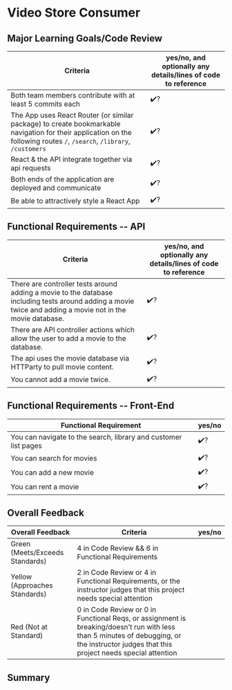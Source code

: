 # Video Store Consumer

<!-- Instructors: The checkmarks are already there, so just delete them for any line items that aren't met. -->

## Major Learning Goals/Code Review

<!-- Instructors: Feel free to practice creating specific feedback by referencing a line of code if you'd like. For example, you may say something like "nice custom method in `calculator.js` line 42." This is optional. -->

<!--

NOTES ABOUT TESTS:
At project time, we give them:
61 tests, 140 assertions, 0 failures, 0 errors, 21 skips
At project submission, we expect more tests/assertions, and 0 skips

 -->

| Criteria                                                                                                                                                                | yes/no, and optionally any details/lines of code to reference |
| ----------------------------------------------------------------------------------------------------------------------------------------------------------------------- | ------------------------------------------------------------- |
| Both team members contribute with at least 5 commits each                                                                                                               | ✔️?                                                            |
| The App uses React Router (or similar package) to create bookmarkable navigation for their application on the following routes `/`, `/search`, `/library`, `/customers` | ✔️?                                                            |
| React & the API integrate together via api requests                                                                                                                     | ✔️?                                                            |
| Both ends of the application are deployed and communicate                                                                                                               | ✔️?                                                            |
| Be able to attractively style a React App                                                                                                                               | ✔️?                                                            |



## Functional Requirements -- API

| Criteria                                                                                                                                                   | yes/no, and optionally any details/lines of code to reference |
| ---------------------------------------------------------------------------------------------------------------------------------------------------------- | ------------------------------------------------------------- |
| There are controller tests around adding a movie to the database including tests around adding a movie twice and adding a movie not in the movie database. | ✔️?                                                            |
| There are API controller actions which allow the user to add a movie to the database.                                                                      | ✔️?                                                            |
| The api uses the movie database via HTTParty to pull movie content.                                                                                        | ✔️?                                                            |
| You cannot add a movie twice.                                                                                                                              | ✔️?                                                            |

## Functional Requirements -- Front-End

| Functional Requirement                                          | yes/no |
| --------------------------------------------------------------- | ------ |
| You can navigate to the search, library and customer list pages | ✔️?     |
| You can search for movies                                       | ✔️?     |
| You can add a new movie                                         | ✔️?     |
| You can rent a movie                                            | ✔️?     |

## Overall Feedback

| Overall Feedback                | Criteria                                                                                                                                                                                  | yes/no |
| ------------------------------- | ----------------------------------------------------------------------------------------------------------------------------------------------------------------------------------------- | ------ |
| Green (Meets/Exceeds Standards) | 4 in Code Review && 6 in Functional Requirements                                                                                                                                          |
| Yellow (Approaches Standards)   | 2 in Code Review or 4 in Functional Requirements, or the instructor judges that this project needs special attention                                                                      |
| Red (Not at Standard)           | 0 in Code Review or 0 in Functional Reqs, or assignment is breaking/doesn’t run with less than 5 minutes of debugging, or the instructor judges that this project needs special attention |

<!-- ### Additional Feedback -->

<!-- Instructors, feel free to ignore this section if there's nothing else to add. -->

## Summary

